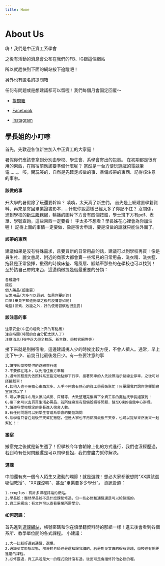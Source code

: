 ```yaml
---
title: Home
---
```


# About Us

嗨！我們是中正資工系學會

之後有活動的消息會公布在我們的FB、IG跟這個網站

所以就趕快到下面的網站按下追蹤吧！

另外也有匿名的提問箱

任何有問題或是想建議都可以留喔！我們每個月會固定回覆～



* [提問箱]( https://reurl.cc/W3YkRy)

* [Facebook](https://www.facebook.com/CCUCSIE)

* [Instagram](https://www.instagram.com/ccucsie/)


## 學長姐的小叮嚀

首先，先歡迎各位新生加入中正資工的大家庭！

暑假你們應該會拿到分別由學校、學生會、系學會寄出的包裹。
在初期都是很有用的東西，在搬宿前應該要準備什麼呢？
當然是一台方便玩遊戲的電競筆電......。
咳，開玩笑的，自然是先確定該做的事、準備該帶的東西、記得該注意的事啦。

#### 該做的事

升大學的暑假除了玩還要幹嘛？
嘖嘖，太天真了新生們。
首先是上網建置學籍資料、再來是寄回畢業證書影本......什麼你說這樣已經太多了你記不住？
沒關係，進到學校的[新生服務網](https://freshman.ccu.edu.tw)，輪播的圖片下方會有四個按鈕，學士班下方有pdf、表單、學號查詢，這些東西一定要看！
字太多不想看？學長姊在心裡會為你加油喔！
記得上面的事情一定要做，像是宿舍申請，要是沒做的話就只能住外面了。

#### 該帶的東西

建議如果是沒有特殊需求，且要買新的日常用品的話，建議可以到學校再買！像是員生社、麗文書局、附近的商家大都會賣一些常見的日常用品，洗衣精、洗衣籃、拖鞋是正常發揮，搬宿的時候床墊、電風扇、腳踏車那些的在學校也可以找到！
    至於該自己帶的東西，這邊稍微提幾個最重要的分類：

```
各種證件
錢包
個人藥品(超重要)
日常用品(大多可以買到，如果你要新的)
口罩(畢竟不知道開學之後的疫情會如何)
電腦(品質、效能之外，好的使用習慣也很重要)
```


#### 該注意的事
```
注意安全(中正的燈晚上真的有點黑)
注意時間(時間的自由分配太誘人了)
注意消息(FB中正大學全校版、新生群、學校官網等等)
```



接下來就是到搬宿啦，這邊建議挑人少的時候比較方便，不會人擠人。通常，早上比下午少、前幾日比最後幾日少。有一些要注意的事

```
1.請按照學校提供的路線來行進
2.不要停在路上，以免擋住後方車輛
3.通常流程是先依照科系至指定地點卸下行李，接著開車的人先按照指示路線去停車，之後可以搭接駁車！
4.其他人也不用擔心東西太多、人手不夠會有熱心的資工學長姊幫忙！只要跟我們說你住哪間寢室就可以了！
5.可以準備抹布用來擦拭桌面、床舖等，大致整理完後再下來資工系的攤位找學長姐簽到！
6.接下來可以去買買生活必需品，若所住寢室有設備毀損等問題，請至C棟的宿館中心辦理。
7.請遵守學校規定的家長進入宿舍人數。
8.有任何問題可以到學生會或系學會的攤位詢問
9.系學會只會在最後三天幫忙搬宿，但是大家也不用都擠最後三天來，也可以提早來然後來一起幫忙！！
```


#### 搬宿

搬宿完之後就是新生週了！但學校今年會朝線上化的方式進行，我們也沒經歷過，若到時有任何問題還是可以問學長姐，我們會盡力幫你解決。

#### 選課
中間還有夾一個令人陌生又激動的環節！就是選課！想必大家都很想問"XX課該選哪個教授"、"XX課涼嗎"、甚至"畢業要多少學分"。
    資訊管道：
    
```
1.ccuplus：有許多課程評論的網站。
2.學長姐：雖然學長姊不是什麼課都修過，但一些必修和通識還是可以給建議的。
3.資工系網站：有文件可以查看畢業所需學分。
```


#### 如何選課：
首先進到[選課網站](http://kiki.ccu.edu.tw/~ccmisp06/cgi-bin/class/)，帳號密碼和你在填學籍資料時的那組一樣！進去後會看到各個系所、教學單位開的各式課程。
小建議：
```
1.大一比較好選到通識，選爆。
2.通識英文能抵就抵，那邊的老師也是這樣跟我講的，若是對英文真的很有興趣，學校也有開更進階的課程。
3.必修要過，資工系若是大一的程式設計沒有過，後面可是會擋修其他必修的喔。
```

